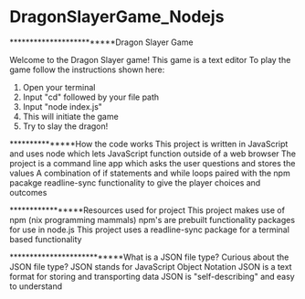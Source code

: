 # DragonSlayerGame_Nodejs

*************************Dragon Slayer Game

Welcome to the Dragon Slayer game!
This game is a text editor
To play the game follow the instructions shown here:

1. Open your terminal 
2. Input "cd" followed by your file path
3. Input "node index.js"
4. This will initiate the game
5. Try to slay the dragon!


***************How the code works
This project is written in JavaScript and uses node which lets JavaScript function outside of a web browser
The project is a command line app which asks the user questions and stores the values
A combination of if statements and while loops paired with the npm pacakge readline-sync functionality to give the player choices and outcomes 

*****************Resources used for project
This project makes use of npm (nix programming mammals)
 npm's are prebuilt functionality packages for use in node.js
This project uses a readline-sync package for a terminal based functionality

***************************What is a JSON file type?
Curious about the JSON file type? 
JSON stands for JavaScript Object Notation
JSON is a text format for storing and transporting data
JSON is "self-describing" and easy to understand

